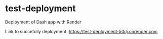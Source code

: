# test-deployment
Deployment of Dash app with Render

Link to succefully deployment: https://test-deployment-50dj.onrender.com
